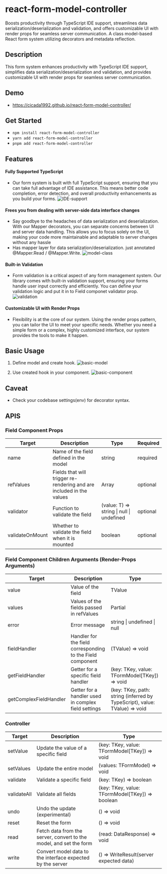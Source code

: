 # react-form-model-controller
Boosts productivity through TypeScript IDE support, streamlines data serialization/deserialization and validation, and offers customizable UI with render props for seamless server communication. A class model-based React form system utilizing decorators and metadata reflection.

## Description
This form system enhances productivity with TypeScript IDE support, simplifies data serialization/deserialization and validation, and provides customizable UI with render props for seamless server communication.

## Demo
- https://cicada1992.github.io/react-form-model-controller/


## Get Started
- `npm install react-form-model-controller`
- `yarn add react-form-model-controller`
- `pnpm add react-form-model-controller`

## Features

#### Fully Supported TypeScript
- Our form system is built with full TypeScript support, ensuring that you can take full advantage of IDE assistance. This means better code completion, error detection, and overall productivity enhancements as you build your forms.
![IDE-support](../../assets/IDE_support.gif)

#### Frees you from dealing with server-side data interface changes
- Say goodbye to the headaches of data serialization and deserialization. With our Mapper decorators, you can separate concerns between UI and server data handling. This allows you to focus solely on the UI, making your code more maintainable and adaptable to server changes without any hassle
- Has mapper layer for data serialization/deserialization. just annotated @Mapper.Read / @Mapper.Write.
![model-class](../../assets/model-basic.png)

#### Built-in Validation
- Form validation is a critical aspect of any form management system. Our library comes with built-in validation support, ensuring your forms handle user input correctly and efficiently. You can define your validation logic and put it in to Field componet validator prop.
![validation](../../assets/validation.png)

#### Customizable UI with Render Props
- Flexibility is at the core of our system. Using the render props pattern, you can tailor the UI to meet your specific needs. Whether you need a simple form or a complex, highly customized interface, our system provides the tools to make it happen.

## Basic Usage
1. Define model and create hook.
![basic-model](../../assets/model-basic.png)


2. Use created hook in your component.
![basic-component](../../assets/component-basic.png)

## Caveat
- Check your codebase settings(env) for decorator syntax.

## APIS
### Field Component Props

| Target           | Description                                                                                       | Type                                      | Required  |
|------------------|---------------------------------------------------------------------------------------------------|-------------------------------------------|-----------|
| name             | Name of the field defined in the model                                                            | string                                    | required  |
| refValues        | Fields that will trigger re-rendering and are included in the values                              | Array<keyof TFormModel>                   | optional  |
| validator        | Function to validate the field                                                                    | (value: T) => string \| null \| undefined | optional  |
| validateOnMount  | Whether to validate the field when it is mounted                                                  | boolean                                   | optional  |

### Field Component Children Arguments (Render-Props Arguments)

| Target                 | Description                                                                                         | Type                                                   |
|------------------------|-----------------------------------------------------------------------------------------------------|--------------------------------------------------------|
| value                  | Value of the field                                                                                  | TValue                                                 |
| values                 | Values of the fields passed in refValues                 | Partial<TFormModel>                                    |
| error                  | Error message                                                                                       | string \| undefined \| null                            |
| fieldHandler           | Handler for the field corresponding to the Field component                                          | (TValue) => void                                       |
| getFieldHandler        | Getter for a specific field handler                                                                 | (key: TKey, value: TFormModel[TKey]) => void           |
| getComplexFieldHandler | Getter for a handler used in complex field settings                                                 | (key: TKey, path: string (inferred by TypeScript), value: TValue) => void |

### Controller

| Target        | Description                                                                                      | Type                                                     |
|---------------|--------------------------------------------------------------------------------------------------|----------------------------------------------------------|
| setValue      | Update the value of a specific field                                                             | (key: TKey, value: TFormModel[TKey]) => void             |
| setValues     | Update the entire model                                                                          | (values: TFormModel) => void                             |
| validate      | Validate a specific field                                                                        | (key: TKey) => boolean                                   |
| validateAll   | Validate all fields                                                                              | (key: TKey, value: TFormModel[TKey]) => boolean          |
| undo          | Undo the update (experimental)                                                                   | () => void                                               |
| reset         | Reset the form                                                                                   | () => void                                               |
| read          | Fetch data from the server, convert to the model, and set the form                               | (read: DataResponse) => void                             |
| write         | Convert model data to the interface expected by the server                                       | () => WriteResult(server expected data)                  |